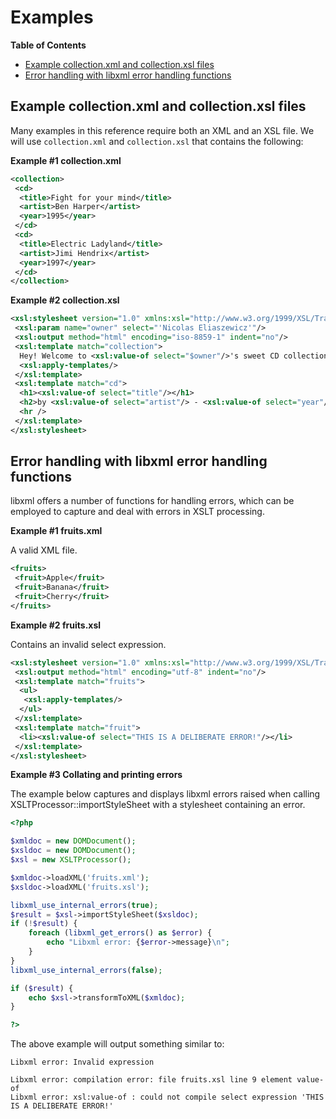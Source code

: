 Examples
========

**Table of Contents**

-   [Example collection.xml and collection.xsl
    files](/xsl/examples.html#Example%20collection.xml%20and%20collection.xsl%20files)
-   [Error handling with libxml error handling
    functions](/xsl/examples.html#Error%20handling%20with%20libxml%20error%20handling%20functions)

Example collection.xml and collection.xsl files
-----------------------------------------------

Many examples in this reference require both an XML and an XSL file. We
will use `collection.xml` and `collection.xsl` that contains the
following:

**Example \#1 collection.xml**

``` xml
<collection>
 <cd>
  <title>Fight for your mind</title>
  <artist>Ben Harper</artist>
  <year>1995</year>
 </cd>
 <cd>
  <title>Electric Ladyland</title>
  <artist>Jimi Hendrix</artist>
  <year>1997</year>
 </cd>
</collection>
```

**Example \#2 collection.xsl**

``` xml
<xsl:stylesheet version="1.0" xmlns:xsl="http://www.w3.org/1999/XSL/Transform">
 <xsl:param name="owner" select="'Nicolas Eliaszewicz'"/>
 <xsl:output method="html" encoding="iso-8859-1" indent="no"/>
 <xsl:template match="collection">
  Hey! Welcome to <xsl:value-of select="$owner"/>'s sweet CD collection! 
  <xsl:apply-templates/>
 </xsl:template>
 <xsl:template match="cd">
  <h1><xsl:value-of select="title"/></h1>
  <h2>by <xsl:value-of select="artist"/> - <xsl:value-of select="year"/></h2>
  <hr />
 </xsl:template>
</xsl:stylesheet>
```

Error handling with libxml error handling functions
---------------------------------------------------

libxml offers a number of functions for handling errors, which can be
employed to capture and deal with errors in XSLT processing.

**Example \#1 fruits.xml**

A valid XML file.

``` xml
<fruits>
 <fruit>Apple</fruit>
 <fruit>Banana</fruit>
 <fruit>Cherry</fruit>
</fruits>
```

**Example \#2 fruits.xsl**

Contains an invalid select expression.

``` xml
<xsl:stylesheet version="1.0" xmlns:xsl="http://www.w3.org/1999/XSL/Transform">
 <xsl:output method="html" encoding="utf-8" indent="no"/>
 <xsl:template match="fruits">
  <ul>
   <xsl:apply-templates/>
  </ul>
 </xsl:template>
 <xsl:template match="fruit">
  <li><xsl:value-of select="THIS IS A DELIBERATE ERROR!"/></li>
 </xsl:template>
</xsl:stylesheet>
```

**Example \#3 Collating and printing errors**

The example below captures and displays libxml errors raised when
calling <span class="methodname">XSLTProcessor::importStyleSheet</span>
with a stylesheet containing an error.

``` php
<?php

$xmldoc = new DOMDocument();
$xsldoc = new DOMDocument();
$xsl = new XSLTProcessor();

$xmldoc->loadXML('fruits.xml');
$xsldoc->loadXML('fruits.xsl');

libxml_use_internal_errors(true);
$result = $xsl->importStyleSheet($xsldoc);
if (!$result) {
    foreach (libxml_get_errors() as $error) {
        echo "Libxml error: {$error->message}\n";
    }
}
libxml_use_internal_errors(false);

if ($result) {
    echo $xsl->transformToXML($xmldoc);
}

?>
```

The above example will output something similar to:

    Libxml error: Invalid expression

    Libxml error: compilation error: file fruits.xsl line 9 element value-of
    Libxml error: xsl:value-of : could not compile select expression 'THIS IS A DELIBERATE ERROR!'
